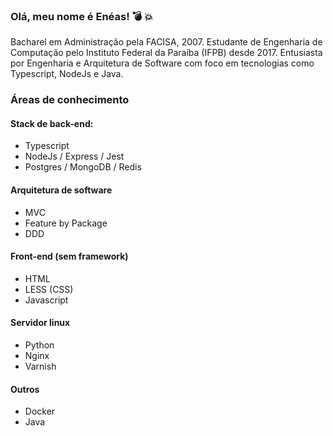 ### Olá, meu nome é Enéas! :bomb: :collision:

Bacharel em Administração pela FACISA, 2007. Estudante de Engenharia de Computação pelo Instituto Federal da Paraíba (IFPB) desde 2017. Entusiasta por Engenharia e Arquitetura de Software com foco em tecnologias como Typescript, NodeJs e Java.

### Áreas de conhecimento

#### Stack de back-end:

-   Typescript
-   NodeJs / Express / Jest
-   Postgres / MongoDB / Redis

#### Arquitetura de software

-   MVC
-   Feature by Package
-   DDD

#### Front-end (sem framework)

-   HTML
-   LESS (CSS)
-   Javascript

#### Servidor linux

-   Python
-   Nginx
-   Varnish

#### Outros

-   Docker
-   Java
